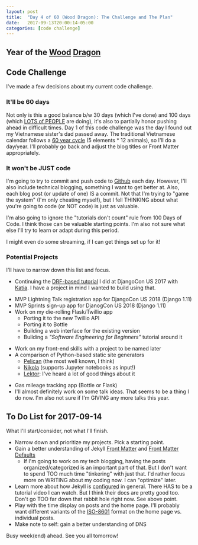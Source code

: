 ```yaml
---
layout: post
title:  "Day 4 of 60 (Wood Dragon): The Challenge and The Plan"
date:   2017-09-13T20:00:14-05:00
categories: [code challenge]
---
```

## Year of the [Wood](https://en.wikipedia.org/wiki/Wood_(Wu_Xing)) [Dragon](https://en.wikipedia.org/wiki/Dragon_(zodiac))

## Code Challenge
I've made a few decisions about my current code challenge.

### It'll be 60 days
Not only is this a good balance b/w 30 days (which I've done) and 100 days (which [LOTS of PEOPLE](https://twitter.com/hashtag/100DaysOfCode?src=hash) are doing), it's also to partially honor pushing ahead in difficult times. Day 1 of this code challenge was the day I found out my Vietnamese sister's dad passed away. The traditional Vietnamese calendar follows a [60 year cycle](https://en.wikipedia.org/wiki/Sexagenary_cycle) (5 elements * 12 animals), so I'll do a day/year. I'll probably go back and adjust the blog titles or Front Matter appropriately.

### It won't be JUST code
I'm going to try to commit and push code to [Github](https://github.com/kojoidrissa) each day. However, I'll also include technical blogging, something I want to get better at. Also, each blog post (or update of one) IS a commit. Not that I'm trying to "game the system" (I'm only cheating myself), but I fell THINKING about what you're going to code (or NOT code) is just as valuable.

I'm also going to ignore the "tutorials don't count" rule from 100 Days of Code. I think those can be valuable starting points. I'm also not sure what else I'll try to learn or adapt during this period.

I might even do some streaming, if I can get things set up for it!

### Potential Projects
I'll have to narrow down this list and focus.

*  Continuing the [DRF-based tutorial](https://2017.djangocon.us/tutorials/catching-tweets-with-django-django-rest-framework/) I did at DjangoCon US 2017 with [Katia](https://twitter.com/lakatialira). I have a project in mind I wanted to build using that.
-  MVP Lightning Talk registration app for DjangoCon US 2018 (Django 1.11)
-  MVP Sprints sign-up app for DjanogCon US 2018 (Django 1.11)
-  Work on my die-rolling Flask/Twillio app
    -  Porting it to the new Twillio API
    -  Porting it to Bottle
    -  Building a web interface for the existing version
    -  Building a *"Software Engineering for Beginners"* tutorial around it
*  Work on my front-end skills with a project to be named later
*  A comparison of Python-based static site generators
    -  [Pelican](http://docs.getpelican.com/en/3.6.3/) (the most well known, I think)
    -  [Nikola](https://getnikola.com/) (supports Jupyter notebooks as input!)
    -  [Lektor](https://www.getlektor.com/): I've heard a lot of good things about it
-  Gas mileage tracking app (Bottle or Flask)
-  I'll almost definitely work on some talk ideas. That seems to be a thing I do now. I'm also not sure if I'm GIVING any more talks this year.

## To Do List for 2017-09-14
What I'll start/consider, not what I'll finish.

-  Narrow down and prioritize my projects. Pick a starting point.
-  Gain a better understanding of Jekyll [Front Matter](https://jekyllrb.com/docs/frontmatter/) and [Front Matter Defaults](https://jekyllrb.com/docs/configuration/#front-matter-defaults)
    +  If I'm going to work on my tech blogging, having the posts organized/categorized is an important part of that. But I don't want to spend TOO much time "tinkering" with just that. I'd rather focus more on WRITING about my coding now. I can "optimize" later.
-  Learn more about how Jekyll is [configured](http://jekyllrb.com/docs/configuration/) in general. There HAS to be a tutorial video I can watch. But I think their docs are pretty good too. Don't go TOO far down that rabbit hole right now. See above point.
-  Play with the time display on posts and the home page. I'll probably want different variants of the [ISO-8601](https://en.wikipedia.org/wiki/ISO_8601#Calendar_dates) format on the home page vs. individual posts.
-  Make note to self: gain a better understanding of DNS

Busy week(end) ahead. See you all tomorrow!
